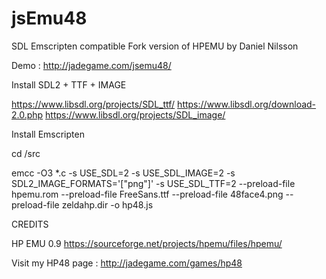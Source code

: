 # jsEmu48
SDL Emscripten compatible Fork version of HPEMU by Daniel Nilsson

Demo : http://jadegame.com/jsemu48/


Install SDL2 + TTF + IMAGE

https://www.libsdl.org/projects/SDL_ttf/
https://www.libsdl.org/download-2.0.php
https://www.libsdl.org/projects/SDL_image/

Install Emscripten

cd /src

emcc -O3 *.c -s USE_SDL=2 -s USE_SDL_IMAGE=2 -s SDL2_IMAGE_FORMATS='["png"]' -s USE_SDL_TTF=2 --preload-file hpemu.rom --preload-file FreeSans.ttf --preload-file 48face4.png --preload-file zeldahp.dir -o hp48.js



CREDITS

HP EMU 0.9
https://sourceforge.net/projects/hpemu/files/hpemu/


Visit my HP48 page : http://jadegame.com/games/hp48
